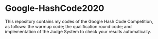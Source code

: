 # Google-HashCode2020
This repository contains my codes of the Google Hash Code Competition, as follows: the warmup code; the qualification round code; and implementation of the Judge System to check your results automatically.
